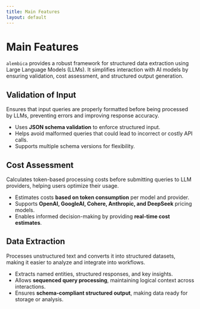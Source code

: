 ```yaml
---
title: Main Features
layout: default
---
```


# Main Features

`alembica` provides a robust framework for structured data extraction using Large Language Models (LLMs). It simplifies interaction with AI models by ensuring validation, cost assessment, and structured output generation.

## Validation of Input
Ensures that input queries are properly formatted before being processed by LLMs, preventing errors and improving response accuracy.

- Uses **JSON schema validation** to enforce structured input.
- Helps avoid malformed queries that could lead to incorrect or costly API calls.
- Supports multiple schema versions for flexibility.

## Cost Assessment
Calculates token-based processing costs before submitting queries to LLM providers, helping users optimize their usage.

- Estimates costs **based on token consumption** per model and provider.
- Supports **OpenAI, GoogleAI, Cohere, Anthropic, and DeepSeek** pricing models.
- Enables informed decision-making by providing **real-time cost estimates**.

## Data Extraction
Processes unstructured text and converts it into structured datasets, making it easier to analyze and integrate into workflows.

- Extracts named entities, structured responses, and key insights.
- Allows **sequenced query processing**, maintaining logical context across interactions.
- Ensures **schema-compliant structured output**, making data ready for storage or analysis.


<div id="wcb" class="carbonbadge"></div>
<script src="https://unpkg.com/website-carbon-badges@1.1.3/b.min.js" defer></script>
